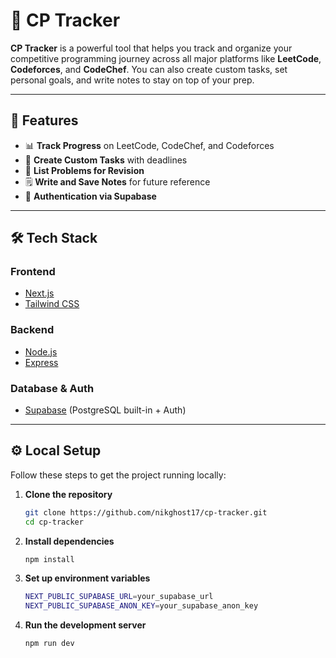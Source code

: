 # 🚀 CP Tracker

**CP Tracker** is a powerful tool that helps you track and organize your competitive programming journey across all major platforms like **LeetCode**, **Codeforces**, and **CodeChef**. You can also create custom tasks, set personal goals, and write notes to stay on top of your prep.

---

## 📌 Features

- 📊 **Track Progress** on LeetCode, CodeChef, and Codeforces
- 📝 **Create Custom Tasks** with deadlines
- 🔁 **List Problems for Revision**
- 🗒️ **Write and Save Notes** for future reference
- 🔐 **Authentication via Supabase**

---

## 🛠️ Tech Stack

### Frontend
- [Next.js](https://nextjs.org/)
- [Tailwind CSS](https://tailwindcss.com/)

### Backend
- [Node.js](https://nodejs.org/)
- [Express](https://expressjs.com/)

### Database & Auth
- [Supabase](https://supabase.com/) (PostgreSQL built-in + Auth)

---

## ⚙️ Local Setup

Follow these steps to get the project running locally:

1. **Clone the repository**
   ```bash
   git clone https://github.com/nikghost17/cp-tracker.git
   cd cp-tracker
2. **Install dependencies**
   ```bash
   npm install
3. **Set up environment variables**
   ```bash
   NEXT_PUBLIC_SUPABASE_URL=your_supabase_url
   NEXT_PUBLIC_SUPABASE_ANON_KEY=your_supabase_anon_key
4. **Run the development server**
   ```bash
   npm run dev

